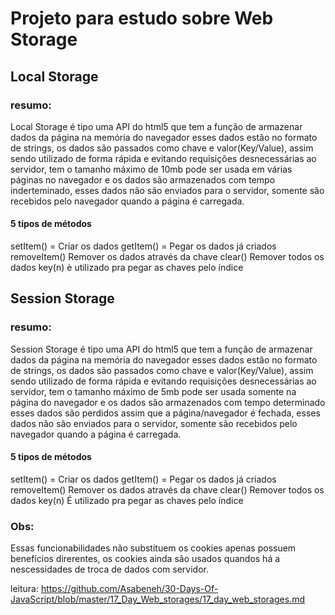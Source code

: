 # Projeto para estudo sobre Web Storage

## Local Storage

### resumo:

Local Storage é tipo uma API do html5 que tem a função de armazenar dados da página na memória do 
navegador esses dados estão no formato de strings, os dados são passados como chave e valor(Key/Value), assim sendo utilizado de forma rápida e evitando requisições desnecessárias ao servidor, tem o tamanho máximo de 10mb pode ser usada em várias páginas no navegador e os dados são armazenados com tempo inderteminado, esses dados não são enviados para o servidor, somente são recebidos pelo navegador quando a página é carregada.

#### 5 tipos de métodos

setItem() = Criar os dados
getItem() = Pegar os dados já criados
removeItem() Remover os dados através da chave
clear() Remover todos os dados
key(n) è utilizado pra pegar as chaves pelo índice



## Session Storage

### resumo:

Session Storage é tipo uma API do html5 que tem a função de armazenar dados da página na memória do 
navegador esses dados estão no formato de strings, os dados são passados como chave e valor(Key/Value), assim sendo utilizado de forma rápida e evitando requisições desnecessárias ao servidor, tem o tamanho máximo de 5mb pode ser usada somente na página do navegador e os dados são armazenados com tempo determinado esses dados são perdidos assim que a página/navegador é fechada, esses dados não são enviados para o servidor, somente são recebidos pelo navegador quando a página é carregada.

#### 5 tipos de métodos

setItem() = Criar os dados
getItem() = Pegar os dados já criados
removeItem() Remover os dados através da chave
clear() Remover todos os dados
key(n) É utilizado pra pegar as chaves pelo índice



### Obs:

Essas funcionabilidades não substituem os cookies apenas possuem 
benefícios direrentes, os cookies ainda são usados quandos há a nescessidades 
de troca de dados com servidor.

leitura: https://github.com/Asabeneh/30-Days-Of-JavaScript/blob/master/17_Day_Web_storages/17_day_web_storages.md